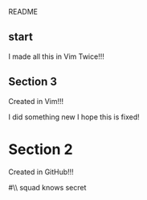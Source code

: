 README

## start 

I made all this in Vim Twice!!!

## Section 3

Created in Vim!!!

I did something new I hope this is fixed!
# Section 2
Created in GitHub!!!



#\\\ squad knows secret

